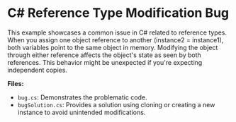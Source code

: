 # C# Reference Type Modification Bug

This example showcases a common issue in C# related to reference types.  When you assign one object reference to another (instance2 = instance1), both variables point to the same object in memory.  Modifying the object through either reference affects the object's state as seen by both references. This behavior might be unexpected if you're expecting independent copies.

**Files:**
- `bug.cs`: Demonstrates the problematic code.
- `bugSolution.cs`: Provides a solution using cloning or creating a new instance to avoid unintended modifications.